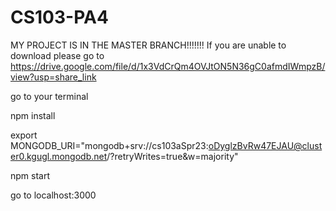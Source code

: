 # CS103-PA4

MY PROJECT IS IN THE MASTER BRANCH!!!!!!!
If you are unable to download please go to https://drive.google.com/file/d/1x3VdCrQm4OVJtON5N36gC0afmdIWmpzB/view?usp=share_link


go to your terminal

npm install 

export MONGODB_URI="mongodb+srv://cs103aSpr23:oDyglzBvRw47EJAU@cluster0.kgugl.mongodb.net/?retryWrites=true&w=majority"

npm start

go to localhost:3000
